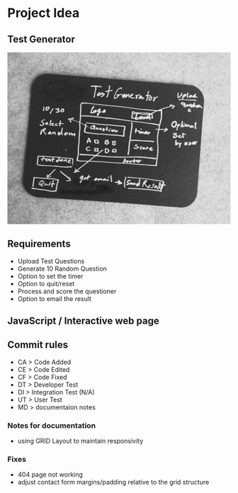 # Project Idea
## Test Generator
![Alt text](assets/images/idea.jpg)
## Requirements
* Upload Test Questions
* Generate 10 Random Question
* Option to set the timer
* Option to quit/reset
* Process and score the questioner 
* Option to email the result 
 

## JavaScript / Interactive web page
## Commit rules
* CA   > Code Added
* CE   > Code Edited
* CF   > Code Fixed
* DT   > Developer Test
* DI   > Integration Test (N/A)
* UT   > User Test
* MD   > documentaion notes

### Notes for documentation
* using GRID Layout to maintain responsivity

### Fixes
* 404 page not working
* adjust contact form margins/padding relative to the grid structure